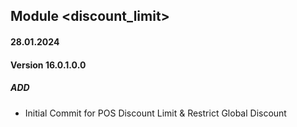 ## Module <discount_limit>

#### 28.01.2024
#### Version 16.0.1.0.0
##### ADD
- Initial Commit for POS Discount Limit & Restrict Global Discount

